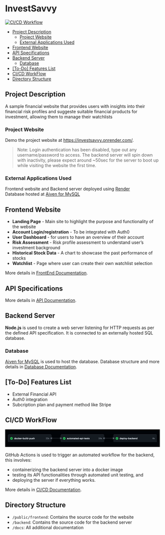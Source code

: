 # InvestSavvy
[![CI/CD Workflow](https://github.com/varunshaji98/investsavvy/actions/workflows/CI-CD-pipeline.yml/badge.svg?branch=main)](https://github.com/varunshaji98/investsavvy/actions/workflows/CI-CD-pipeline.yml)

- [Project Description](#project-description)
  - [Project Website](#project-website)
  - [External Applications Used](#external-applications-used)
- [Frontend Website](#frontend-website)
- [API Specifications](#api-specifications)
- [Backend Server](#backend-server)
  - [Database](#database)
- [\[To-Do\] Features List](#to-do-features-list)
- [CI/CD WorkFlow](#cicd-workflow)
- [Directory Structure](#directory-structure)

## Project Description

A sample financial website that provides users with insights into their financial risk profiles and suggeste suitable financial products for investment, allowing them to manage their watchlists 

### Project Website

Demo the project website at https://investsavvy.onrender.com/.  
> Note: Login authentication has been disabled, type out any username/password to access.
> The backend server will spin down with inactivity, please expect around ~50sec for the server to boot up while visiting the website the first time.

### External Applications Used

Frontend website and Backend server deployed using [Render](https://render.com/)  
Database hosted at [Aiven for MySQL](https://aiven.io/docs/products/mysql/overview)

## Frontend Website
- **Landing Page** -  Main site to highlight the purpose and functionality of the website  
- **Account Login/registration** - To be integrated with Auth0
- **User Dashboard** - for users to have an overview of their account
- **Risk Assessment** - Risk profile assessment to understand user’s investment background  
- **Historical Stock Data** - A chart to showcase the past performance of stocks  
- **Watchlist** - Page where user can create their own watchlist selection  

More details in [FrontEnd Documentation](docs/frontend.md).

## API Specifications

More details in [API Documentation](docs/api.md).

## Backend Server

**Node.js** is used to create a web server listening for HTTP requests as per the defined API specification. It is connected to an externally hosted SQL database.

### Database

[Aiven for MySQL](https://aiven.io/docs/products/mysql/overview) is used to host the database. Database structure and more details in [Database Documentation](docs/database.md).


## [To-Do] Features List
- External Financial API
- Auth0 integration
- Subcription plan and payment method like Stripe

## CI/CD WorkFlow

![CI/CD Workflow](docs/images/ci-cd-workflow.png)

GitHub Actions is used to trigger an automated workflow for the backend, this involves:
- containerizing the backend server into a docker image
- testing its API functionalities through automated unit testing, and 
- deploying the server if everything works. 

More details in [CI/CD Documentation](docs/ci-cd.md).

## Directory Structure

- `/public/frontend`: Contains the source code for the website
- `/backend`: Contains the source code for the backend server
- `/docs`: All additional documentation
